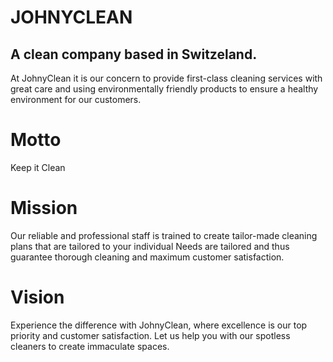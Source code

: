 # JOHNYCLEAN
## A clean company based in Switzeland. 
At JohnyClean it is our concern to provide first-class cleaning services with great care and using environmentally friendly products to ensure a healthy environment for our customers.

# Motto
Keep it Clean
 # Mission
Our reliable and professional staff is trained to create tailor-made cleaning plans that are tailored to your individual Needs are tailored and thus guarantee thorough cleaning and maximum customer satisfaction.

 # Vision
Experience the difference with JohnyClean, where excellence is our top priority and customer satisfaction. Let us help you with our spotless cleaners to create immaculate spaces.




